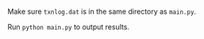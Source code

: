 Make sure `txnlog.dat` is in the same directory as `main.py`.

Run `python main.py` to output results.